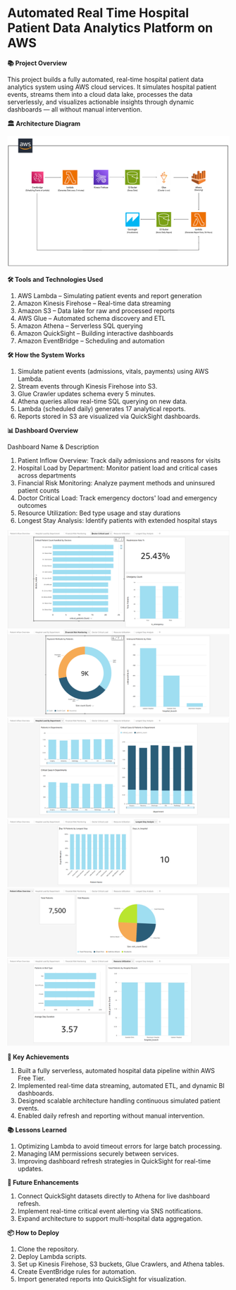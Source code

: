 # Automated Real Time Hospital Patient Data Analytics Platform on AWS

**📚 Project Overview**

This project builds a fully automated, real-time hospital patient data analytics system using AWS cloud services. It simulates hospital patient events, streams them into a cloud data lake, processes the data serverlessly, and visualizes actionable insights through dynamic dashboards — all without manual intervention.

**🏛️ Architecture Diagram**

![Architecture Diagram](https://github.com/vtooooooo/Automated-Real-Time-Hospital-Patient-Data-Analytics-Platform-on-AWS/blob/main/architecture/architecture.png?raw=true)

**🛠️ Tools and Technologies Used**

1. AWS Lambda – Simulating patient events and report generation
2. Amazon Kinesis Firehose – Real-time data streaming
3. Amazon S3 – Data lake for raw and processed reports
4. AWS Glue – Automated schema discovery and ETL
5. Amazon Athena – Serverless SQL querying
6. Amazon QuickSight – Building interactive dashboards
7. Amazon EventBridge – Scheduling and automation


**🛠️ How the System Works**

1. Simulate patient events (admissions, vitals, payments) using AWS Lambda.
2. Stream events through Kinesis Firehose into S3.
3. Glue Crawler updates schema every 5 minutes.
4. Athena queries allow real-time SQL querying on new data.
5. Lambda (scheduled daily) generates 17 analytical reports.
6. Reports stored in S3 are visualized via QuickSight dashboards.

**📊 Dashboard Overview**

Dashboard Name & Description

1. Patient Inflow Overview: Track daily admissions and reasons for visits
2. Hospital Load by Department: Monitor patient load and critical cases across departments
3. Financial Risk Monitoring: Analyze payment methods and uninsured patient counts
4. Doctor Critical Load: Track emergency doctors' load and emergency outcomes
5. Resource Utilization: Bed type usage and stay durations
6. Longest Stay Analysis: Identify patients with extended hospital stays

![Architecture Diagram](https://github.com/vtooooooo/Automated-Real-Time-Hospital-Patient-Data-Analytics-Platform-on-AWS/blob/main/dashboard_Screenshots/Doctor_Critical_Load.png?raw=true)
![Architecture Diagram](https://github.com/vtooooooo/Automated-Real-Time-Hospital-Patient-Data-Analytics-Platform-on-AWS/blob/main/dashboard_Screenshots/Financial_Risk.png?raw=true)
![Architecture Diagram](https://github.com/vtooooooo/Automated-Real-Time-Hospital-Patient-Data-Analytics-Platform-on-AWS/blob/main/dashboard_Screenshots/Hospital_Load.png?raw=true)
![Architecture Diagram](https://github.com/vtooooooo/Automated-Real-Time-Hospital-Patient-Data-Analytics-Platform-on-AWS/blob/main/dashboard_Screenshots/Longest_stay.png?raw=true)
![Architecture Diagram](https://github.com/vtooooooo/Automated-Real-Time-Hospital-Patient-Data-Analytics-Platform-on-AWS/blob/main/dashboard_Screenshots/Patient_inflow.png?raw=true)
![Architecture Diagram](https://github.com/vtooooooo/Automated-Real-Time-Hospital-Patient-Data-Analytics-Platform-on-AWS/blob/main/dashboard_Screenshots/Resource%20Utilization.png?raw=true)


**🎯 Key Achievements**

1. Built a fully serverless, automated hospital data pipeline within AWS Free Tier.
2. Implemented real-time data streaming, automated ETL, and dynamic BI dashboards.
3. Designed scalable architecture handling continuous simulated patient events.
4. Enabled daily refresh and reporting without manual intervention.

**📚 Lessons Learned**

1. Optimizing Lambda to avoid timeout errors for large batch processing.
2. Managing IAM permissions securely between services.
3. Improving dashboard refresh strategies in QuickSight for real-time updates.

**🚀 Future Enhancements**

1. Connect QuickSight datasets directly to Athena for live dashboard refresh.
2. Implement real-time critical event alerting via SNS notifications.
3. Expand architecture to support multi-hospital data aggregation.

**📦 How to Deploy**

1. Clone the repository.
2. Deploy Lambda scripts.
3. Set up Kinesis Firehose, S3 buckets, Glue Crawlers, and Athena tables.
4. Create EventBridge rules for automation.
5. Import generated reports into QuickSight for visualization.





